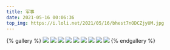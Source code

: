 ```yaml
---
title: 军事
date: 2021-05-16 00:06:36
top_img: https://i.loli.net/2021/05/16/bhest7nODCZjyUM.jpg
---
```

{% gallery %}
![](https://i.loli.net/2021/05/16/TLhjcPtSsiQUpvy.jpg)
![](https://i.loli.net/2021/05/16/Vg3QmPBrICJREys.jpg)
![](https://i.loli.net/2021/05/16/us8Nhp1DaGHXUeY.jpg)
![](https://i.loli.net/2021/05/16/u2HlFaVA8GnZ3wB.jpg)
![](https://i.loli.net/2021/05/16/J1NAPU2u6Xj3zgf.jpg)
![](https://i.loli.net/2021/05/16/fmcLHYQxJ13jR64.jpg)
![](https://i.loli.net/2021/05/16/JSjIlVhN8KUCpWY.jpg)
![](https://i.loli.net/2021/05/16/bhest7nODCZjyUM.jpg)
![](https://i.loli.net/2021/05/16/4H2j6LeQ8UZOzMW.jpg)
{% endgallery %}